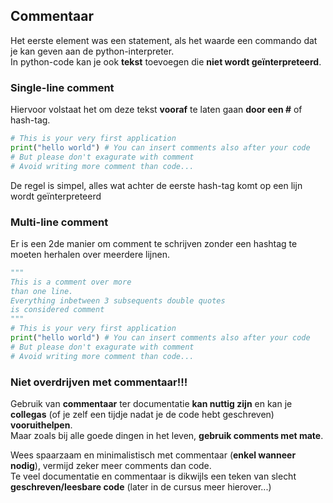 ## Commentaar

Het eerste element was een statement, als het waarde een commando dat je kan geven aan de python-interpreter.  
In python-code kan je ook **tekst** toevoegen die **niet wordt geïnterpreteerd**.

### Single-line comment

Hiervoor volstaat het om deze tekst **vooraf** te laten gaan **door een #** of hash-tag.

~~~python
# This is your very first application
print("hello world") # You can insert comments also after your code
# But please don't exagurate with comment
# Avoid writing more comment than code...
~~~

De regel is simpel, alles wat achter de eerste hash-tag komt op een lijn wordt geïnterpreteerd

### Multi-line comment

Er is een 2de manier om comment te schrijven zonder een hashtag te moeten herhalen over meerdere lijnen.

~~~python
"""
This is a comment over more
than one line.
Everything inbetween 3 subsequents double quotes
is considered comment
"""
# This is your very first application
print("hello world") # You can insert comments also after your code
# But please don't exagurate with comment
# Avoid writing more comment than code...
~~~

### Niet overdrijven met commentaar!!!

Gebruik van **commentaar** ter documentatie **kan nuttig zijn** en kan je **collegas** (of je zelf een tijdje nadat je de code hebt geschreven) **vooruithelpen**.  
Maar zoals bij alle goede dingen in het leven, **gebruik comments met mate**.  

Wees spaarzaam en minimalistisch met commentaar (**enkel wanneer nodig**), vermijd zeker meer comments dan code.  
Te veel documentatie en commentaar is dikwijls een teken van slecht **geschreven/leesbare code** (later in de cursus meer hierover...)